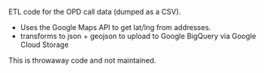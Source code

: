 ETL code for the OPD call data (dumped as a CSV).

- Uses the Google Maps API to get lat/lng from addresses.
- transforms to json + geojson to upload to Google BigQuery via Google Cloud Storage


This is throwaway code and not maintained.
